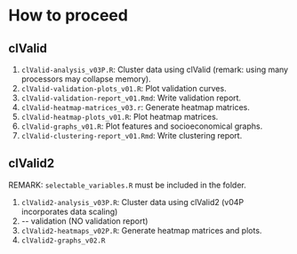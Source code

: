 # How to proceed

## clValid
1. ``clValid-analysis_v03P.R``: Cluster data using clValid (remark: using many processors may collapse memory).
2. ``clValid-validation-plots_v01.R``: Plot validation curves.
3. ``clValid-validation-report_v01.Rmd``: Write validation report.
4. ``clValid-heatmap-matrices_v03.r``: Generate heatmap matrices.
5. ``clValid-heatmap-plots_v01.R``: Plot heatmap matrices.
6. ``clValid-graphs_v01.R``: Plot features and socioeconomical graphs.
7. ``clValid-clustering-report_v01.Rmd``: Write clustering report.

## clValid2
REMARK: ``selectable_variables.R`` must be included in the folder.
1. ``clValid2-analysis_v03P.R``: Cluster data using clValid2 (v04P incorporates data scaling)
2. -- validation (NO validation report)
3. ``clValid2-heatmaps_v02P.R``: Generate heatmap matrices and plots.
4. ``clValid2-graphs_v02.R``